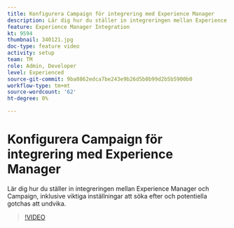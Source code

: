 ```yaml
---
title: Konfigurera Campaign för integrering med Experience Manager
description: Lär dig hur du ställer in integreringen mellan Experience Manager och Campaign, inklusive viktiga inställningar att söka efter och potentiella gotchas att undvika.
feature: Experience Manager Integration
kt: 9594
thumbnail: 340121.jpg
doc-type: feature video
activity: setup
team: TM
role: Admin, Developer
level: Experienced
source-git-commit: 9ba0862edca7be243e9b26d5b0b99d2b5b5900b0
workflow-type: tm+mt
source-wordcount: '62'
ht-degree: 0%

---
```


# Konfigurera Campaign för integrering med Experience Manager

Lär dig hur du ställer in integreringen mellan Experience Manager och Campaign, inklusive viktiga inställningar att söka efter och potentiella gotchas att undvika.

>[!VIDEO](https://video.tv.adobe.com/v/340121?quality=12)

